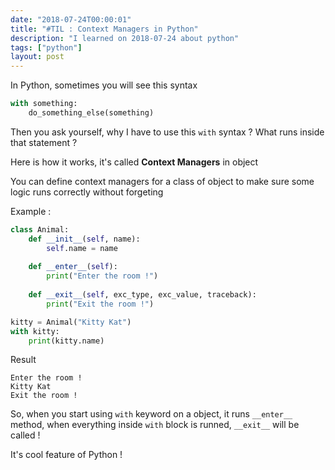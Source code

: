 ```yaml
---
date: "2018-07-24T00:00:01"
title: "#TIL : Context Managers in Python"
description: "I learned on 2018-07-24 about python"
tags: ["python"]
layout: post
---
```



In Python, sometimes you will see this syntax

```python
with something:
    do_something_else(something)
```

Then you ask yourself, why I have to use this `with` syntax ? What runs inside that statement ?

Here is how it works, it's called **Context Managers** in object

You can define context managers for a class of object to make sure some logic runs correctly without forgeting

Example :

```python
class Animal:
    def __init__(self, name):
        self.name = name
    
    def __enter__(self):
        print("Enter the room !")
    
    def __exit__(self, exc_type, exc_value, traceback):
        print("Exit the room !")

kitty = Animal("Kitty Kat")
with kitty:
    print(kitty.name)
```

Result

```
Enter the room !
Kitty Kat
Exit the room !
```

So, when you start using `with` keyword on a object, it runs `__enter__` method, when everything inside `with` block is runned, `__exit__` will be called !

It's cool feature of Python !
